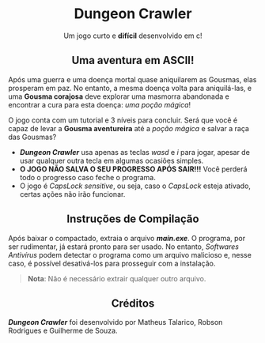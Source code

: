 <div align="center">
  
# Dungeon Crawler

Um jogo curto e **difícil** desenvolvido em c!

<p align="center">

## Uma aventura em ASCII!

</div>

</p>
  
Após uma guerra e uma doença mortal quase aniquilarem as Gousmas, elas prosperam em paz. No entanto, a mesma doença volta para aniquilá-las, e uma **Gousma corajosa** deve explorar uma masmorra abandonada e encontrar a cura para esta doença: *uma poção mágica*!

O jogo conta com um tutorial e 3 níveis para concluir. Será que você é capaz de levar a **Gousma aventureira** até a *poção mágica* e salvar a raça das Gousmas? 

- ***Dungeon Crawler*** usa apenas as teclas *wasd* e *i* para jogar, apesar de usar qualquer outra tecla em algumas ocasiões simples.
- **O JOGO NÃO SALVA O SEU PROGRESSO APÓS SAIR!!!** Você perderá todo o progresso caso feche o programa.
- O jogo é *CapsLock sensitive*, ou seja, caso o *CapsLock* esteja ativado, certas ações não irão funcionar.

<div align="center">

<p align="center">

## Instruções de Compilação

</p>

</div>

Após baixar o compactado, extraia o arquivo ***main.exe***. O programa, por ser rudimentar, já estará pronto para ser usado. No entanto, *Softwares Antivírus* podem detectar o programa como um arquivo malicioso e, nesse caso, é possível desativá-los para prosseguir com a instalação.

> **Nota**: Não é necessário extrair qualquer outro arquivo.

<div align="center">

<p align="center">

## Créditos

</p>

</div>

***Dungeon Crawler*** foi desenvolvido por Matheus Talarico, Robson Rodrigues e Guilherme de Souza.
